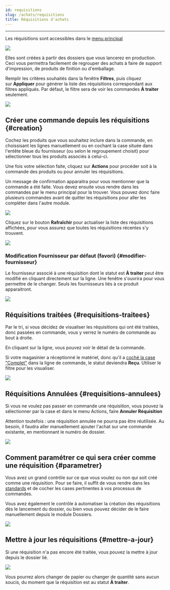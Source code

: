 ```yaml
---
id: requisitions
slug: /achats/requisitions
title: Réquisitions d'achats
---
```


---

Les réquisitions sont accessibles dans le [menu principal](../menu.md)

![](../../static/img/Requisition_01.png)

Elles sont créées à partir des dossiers que vous lancerez en production. Ceci vous permettra facilement de regrouper des achats à faire de support d'impression, de produits de finition ou d'emballage.

Remplir les critères souhaités dans la fenêtre **Filtres**, puis cliquez sur **Appliquer** pour générer la liste des réquisitions correspondant aux filtres appliqués. Par défaut, le filtre sera de voir les commandes **À traiter** seulement.

![](../../static/img/Requisition_02.png)

## Créer une commande depuis les réquisitions {#creation}

Cochez les produits que vous souhaitez inclure dans la commande, en choissisant les lignes manuellement ou en cochant la case située dans l'entête bleue du fournisseur (ou selon le regroupement choisit) pour sélectionner tous les produits associés à celui-ci.

Une fois votre sélection faite, cliquez sur **Actions** pour procéder soit à la commande des produits ou pour annuler les réquisitions.

Un message de confirmation apparaitra pour vous mentionner que la commande a été faite. Vous devez ensuite vous rendre dans les commandes par le menu principal pour la trouver. Vous pouvez donc faire plusieurs commandes avant de quitter les réquisitions pour aller les compléter dans l'autre module.

![](../../static/img/Requisition_03.gif)

Cliquez sur le bouton **Rafraîchir** pour actualiser la liste des réquisitions affichées, pour vous assurez que toutes les réquisitions récentes s'y trouvent.

![](../../static/img/Requisition_04.png)

### Modification Fournisseur par défaut (favori) {#modifier-fournisseur}

Le fournisseur associé à une réquisition dont le statut est **À traiter** peut être modifié en cliquant directement sur la ligne. Une fenêtre s'ouvrira pour vous permettre de le changer. Seuls les fournisseurs liés à ce produit apparaitront.

![](../../static/img/Requisition_06.png)

## Réquisitions traitées {#requisitions-traitees}

Par le tri, si vous décidez de visualiser les réquisitions qui ont été traitées, donc passées en commande, vous y verrez le numéro de commande au bout à droite.

En cliquant sur la ligne, vous pouvez voir le détail de la commande.

Si votre magasinier a réceptionné le matériel, donc qu'il a [coché la case "Complet"](../achats/commandes.md#completer-commande) dans la ligne de commande, le statut deviendra **Reçu**. Utiliser le filtre pour les visualiser.

![](../../static/img/Requisition_05.png)

## Réquisitions Annulées {#requisitions-annulees}

Si vous ne voulez pas passer en commande une réquisition, vous pouvez la sélectionner par la case et dans le menu Actions, faire **Annuler Réquisition**

Attention toutefois : une réquisition annulée ne pourra pas être réutilisée. Au besoin, il faudra aller manuellement ajouter l'achat sur une commande existante, en mentionnant le numéro de dossier.

![](../../static/img/Requisition_07.png)

## Comment paramétrer ce qui sera créer comme une réquisition {#parametrer}

Vous avez un grand contrôle sur ce que vous voulez ou non qui soit créé comme une réquisition. Pour se faire, il suffit de vous rendre dans les [standards](../parametres/standards.md#requisitions) et de cocher les cases pertinentes à vos processus de commandes.

Vous avez également le contrôle à automatiser la création des réquisitions dès le lancement du dossier, ou bien vous pouvez décider de le faire manuellement depuis le module Dossiers.

![](../../static/img/Parametres_Standards_13.png)

## Mettre à jour les réquisitions {#mettre-a-jour}

Si une réquisition n'a pas encore été traitée, vous pouvez la mettre à jour depuis le dossier lié.

![](../../static/img/Dossiers_30.png)

Vous pourrez alors changer de papier ou changer de quantité sans aucun soucis, du moment que la réquisition est au statut **À traiter**.

